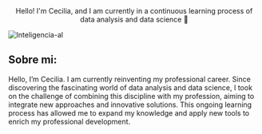 
<div align= "center" >
 Hello! I'm Cecilia, and I am currently in a continuous learning process of data analysis and data science 👋
</h1>
</div>


![Inteligencia-al](https://github.com/user-attachments/assets/056377fe-8ac9-466e-bb7d-604ab1ae63ad)
 >

## Sobre mi:
Hello, I’m Cecilia. I am currently reinventing my professional career. Since discovering the fascinating world of data analysis and data science, I took on the challenge of combining this discipline with my profession, aiming to integrate new approaches and innovative solutions. This ongoing learning process has allowed me to expand my knowledge and apply new tools to enrich my professional development.


